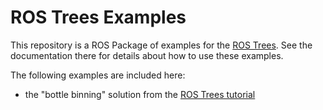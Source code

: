 # ROS Trees Examples

This repository is a ROS Package of examples for the [ROS Trees](https://github.com/qcr/ros_trees). See the documentation there for details about how to use these examples.

The following examples are included here:

- the "bottle binning" solution from the [ROS Trees tutorial](https://github.com/qcr/ros_trees/wiki/Tutorial:-Binning-Bottles-with-ROS-Trees)
